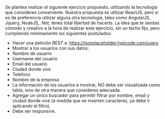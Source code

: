 Se plantea realizar el siguiente ejercicio propuesto, utilizando la tecnología que consideres conveniente. Nuestra propuesta es utilizar ReactJS, pero si es de preferencia utilizar alguna otra tecnología, tales como AngularJS, Jquery, NodeJS, .Net, tenes total libertad de hacerlo. La idea que te sientas cómodo y creativo a la hora de realizar este ejercicio, sin un techo fijo, pero cumpliendo mínimamente los siguientes postulados:

- Hacer una petición REST a: https://jsonplaceholder.typicode.com/users
- Mostrar a los usuarios con sus datos:
- Nombre de usuario
- Username del usuario
- Email del usuario
- Ciudad donde vive
- Teléfono
- Nombre de la empresa
- La información de los usuarios a mostrar, NO debe ser visualizada como tabla, sino de otra manera que consideres adecuada.
- Agregar un único buscador para permitir filtrar por nombre, email y ciudad donde vive (a medida que se inserten caracteres, ya debe ir aplicando el filtro). 
- Debe ser responsive.

